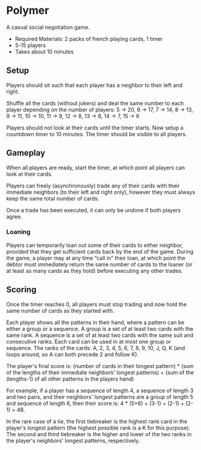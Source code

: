 # Polymer

A casual social negotiation game.

- Required Materials: 2 packs of french playing cards, 1 timer
- 5-15 players
- Takes about 10 minutes

## Setup

Players should sit such that each player has a neighbor to their left and right.

Shuffle all the cards (without jokers) and deal the same number to each player depending on the number of players: 5 -> 20, 6 -> 17, 7 -> 14, 8 -> 13, 9 -> 11, 10 -> 10, 11 -> 9, 12 -> 8, 13 -> 8, 14 -> 7, 15 -> 6

Players should not look at their cards until the timer starts. Now setup a countdown timer to 10 minutes. The timer should be visible to all players.

## Gameplay

When all players are ready, start the timer, at which point all players can look at their cards.

Players can freely (asynchronously) trade any of their cards with their immediate neighbors (to their left and right only), however they must always keep the same total number of cards.

Once a trade has been executed, it can only be undone if both players agree.

### Loaning

Players can temporarily loan out some of their cards to either neighbor, provided that they get sufficient cards back by the end of the game. During the game, a player may at any time “call in” their loan, at which point the debtor must immediately return the same number of cards to the loaner (or at least as many cards as they hold) before executing any other trades.

## Scoring

Once the timer reaches 0, all players must stop trading and now hold the same number of cards as they started with.

Each player shows all the patterns in their hand, where a pattern can be either a group or a sequence. A group is a set of at least two cards with the same rank. A sequence is a set of at least two cards with the same suit and consecutive ranks. Each card can be used in at most one group or sequence. The ranks of the cards: A, 2, 3, 4, 5, 6, 7, 8, 9, 10, J, Q, K (and loops around, so A can both precede 2 and follow K).

The player's final score is: (number of cards in their longest pattern) * (sum of the lengths of their immediate neighbors' longest patterns) + (sum of the (lengths-1) of all other patterns in the players hand)

For example, if a player has a sequence of length 4, a sequence of length 3 and two pairs, and their neighbors' longest patterns are a group of length 5 and sequence of length 6, then their score is: 4 * (5+6) + (3-1) + (2-1) + (2-1) = 48.

In the rare case of a tie, the first tiebreaker is the highest rank card in the player's longest pattern (the highest possible rank is a K for this purpose). The second and third tiebreaker is the higher and lower of the two ranks in the player's neighbors' longest patterns, respectively.


